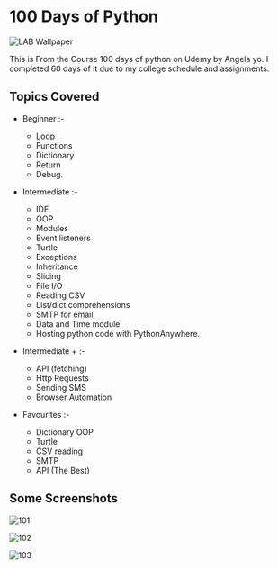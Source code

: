 # 100 Days of Python

![LAB Wallpaper](https://github.com/sahilsea/100-Days-Code/assets/44132792/c034c97b-4b12-4922-8857-2a407dbc8b5a)


This is From the Course 100 days of python on Udemy by Angela yo. I completed 60 days of it due to my college schedule and assignments.

## Topics Covered

- Beginner :-
  - Loop
  - Functions
  - Dictionary
  - Return
  - Debug.

- Intermediate :-
  - IDE
  - OOP
  - Modules
  - Event listeners
  - Turtle
  - Exceptions
  - Inheritance
  - Slicing
  - File I/O
  - Reading CSV
  - List/dict comprehensions
  - SMTP for email
  - Data and Time module
  - Hosting python code with PythonAnywhere.

- Intermediate + :-
  -  API (fetching)
  -  Http Requests
  -  Sending SMS
  -  Browser Automation

- Favourites :-
  - Dictionary OOP
  - Turtle
  - CSV reading
  - SMTP
  - API (The Best)
 
## Some Screenshots

![101](https://github.com/user-attachments/assets/cadf2c36-324a-4f82-9639-aed2f3bfaae4)

![102](https://github.com/user-attachments/assets/2c65ce21-4a75-4617-b289-1d8cd602bbd5)

![103](https://github.com/user-attachments/assets/f699ff6a-b89f-4a07-9b84-5922705470b1)



